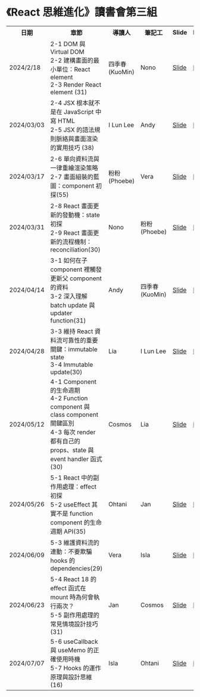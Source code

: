 # 《React 思維進化》讀書會第三組

<table>
  <tr>
    <th>日期</th>
    <th>章節</th>
    <th>導讀人</th>
    <th>筆記工</th>
    <th>Slide</th>
    <th>Note</th>
  </tr>
  <tr>
    <td>2024/2/18</td>
    <td>
      2-1 DOM 與 Virtual DOM </br>
      2-2 建構畫面的最小單位：React element </br>
      2-3 Render React element (31)
    </td>
    <td>四季春(KuoMin)</td>
    <td>Nono</td>
    <td><a href="https://hackmd.io/6UYtDpvwQnaQ313l5P3SGw">Slide</a></td>
    <td><a href="https://github.com/Tech-Book-Community/Zet-React-Book/discussions/11">Note</a></td>
  </tr>
  <tr>
    <td>2024/03/03</td>
    <td>
      2-4 JSX 根本就不是在 JavaScript 中寫 HTML </br> 
      2-5 JSX 的語法規則脈絡與畫面渲染的實用技巧 (38)
    </td>
    <td>I Lun Lee</td>
    <td>Andy</td>
    <td><a href="https://hackmd.io/Z2gFsMK8R5W_LUbUrinTJQ">Slide</a></td>
    <td><a href="https://github.com/Tech-Book-Community/Zet-React-Book/discussions/14">Note</a></td>
  </tr>
  <tr>
    <td>2024/03/17</td>
    <td>
      2-6 單向資料流與一律重繪渲染策略 </br>
      2-7 畫面組裝的藍圖：component 初探(55)
    </td>
    <td>粉粉(Phoebe)</td>
    <td>Vera</td>
    <td><a href="https://hackmd.io/@pinkymini/S1tYH5bTa#/">Slide</a></td>
    <td><a href="https://github.com/Tech-Book-Community/Zet-React-Book/discussions/18">Note</a></td>
  </tr>
  <tr>
    <td>2024/03/31</td>
    <td>
      2-8 React 畫面更新的發動機：state 初探 </br>
      2-9 React 畫面更新的流程機制：reconciliation(30)
    </td>
    <td>Nono</td>
    <td>粉粉(Phoebe)</td>
    <td><a href="https://hackmd.io/yI1c08MiRhWSNr457tdAyw?view#/">Slide</a></td>
    <td><a href="https://github.com/Tech-Book-Community/Zet-React-Book/discussions/20">Note</a></td>
  </tr>
  <tr>
    <td>2024/04/14</td>
    <td>
      3-1 如何在子 component 裡觸發更新父 component 的資料 </br>
      3-2 深入理解 batch update 與 updater function(31)
    </td>
    <td>Andy</td>
    <td>四季春(KuoMin)</td>
    <td><a href="https://docs.google.com/presentation/d/1uWXf_cychV9AqN0z3fvcc33A9c_ht4s3/edit#slide=id.p1">Slide</a></td>
    <td><a href="https://github.com/Tech-Book-Community/Zet-React-Book/discussions/24">Note</a></td>
  </tr>
  <tr>
    <td>2024/04/28</td>
    <td>
      3-3 維持 React 資料流可靠性的重要關鍵：immutable state </br>
      3-4 Immutable update(30)
    </td>
    <td>Lia</td>
    <td>I Lun Lee</td>
    <td><a href="https://hackmd.io/HSykGqE-SH6pgGXIbcSUcQ?both">Slide</a></td>
    <td><a href="https://github.com/Tech-Book-Community/Zet-React-Book/discussions/28">Note</a></td>
  </tr>
  <tr>
    <td>2024/05/12</td>
    <td>
      4-1 Component 的生命週期 </br> 
      4-2 Function component 與 class component 關鍵區別 </br>
      4-3 每次 render 都有自己的 props、state 與 event handler 函式(30)
    </td>
    <td>Cosmos</td>
    <td>Lia</td>
    <td><a href="">Slide</a></td>
    <td><a href="https://github.com/Tech-Book-Community/Zet-React-Book/discussions/35">Note</a></td>
  </tr>
  <tr>
    <td>2024/05/26</td>
    <td>
      5-1 React 中的副作用處理：effect 初探 </br>
      5-2 useEffect 其實不是 function component 的生命週期 API(35)
    </td>
    <td>Ohtani</td>
    <td>Jan</td>
    <td><a href="https://hackmd.io/@siouyu/HJ2R5qJNR">Slide</a></td>
    <td><a href="https://github.com/Tech-Book-Community/Zet-React-Book/discussions/34">Note</a></td>
  </tr>
  <tr>
    <td>2024/06/09</td>
    <td>
      5-3 維護資料流的連動：不要欺騙 hooks 的 dependencies(29)
    </td>
    <td>Vera</td>
    <td>Isla</td>
    <td><a href="https://hackmd.io/@8VJraqHuQlikeGpnJTvwMQ/Bk1U8q3NC">Slide</a></td>
    <td><a href="https://github.com/Tech-Book-Community/Zet-React-Book/discussions/36">Note</a></td>
  </tr>
  <tr>
    <td>2024/06/23</td>
    <td>
      5-4 React 18 的 effect 函式在 mount 時為何會執行兩次？ </br>
      5-5 副作用處理的常見情境設計技巧(31)
    </td>
    <td>Jan</td>
    <td>Cosmos</td>
    <td><a href="https://hackmd.io/@jingcc/Sy5d8n4LC#/">Slide</a></td>
    <td><a href="https://github.com/Tech-Book-Community/Zet-React-Book/discussions/40">Note</a></td>
  </tr>
  <tr>
    <td>2024/07/07</td>
    <td>
    5-6 useCallback 與 useMemo 的正確使用時機 </br>
    5-7 Hooks 的運作原理與設計思維(16)
    </td>
    <td>Isla</td>
    <td>Ohtani</td>
    <td><a href="">Slide</a></td>
    <td><a href="">Note</a></td>
  </tr>
</table>
